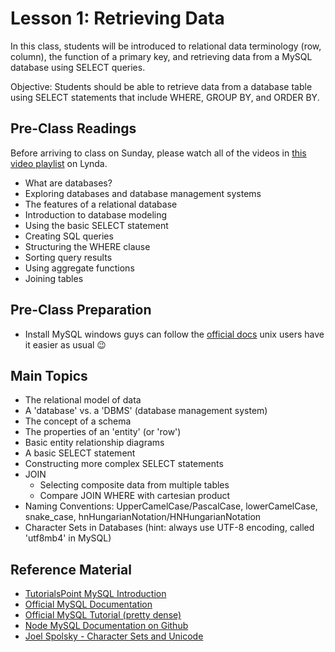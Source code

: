 # Lesson 1: Retrieving Data

In this class, students will be introduced to relational data terminology (row, column), the function of a primary key, and retrieving data from a MySQL database using SELECT queries.

Objective: Students should be able to retrieve data from a database table using SELECT statements that include WHERE, GROUP BY, and ORDER BY.

## Pre-Class Readings

Before arriving to class on Sunday, please watch all of the videos in [this video playlist](https://www.lynda.com/SharedPlaylist/0299ced540444d7197460e7f1f74ddab) on Lynda.
- What are databases?
- Exploring databases and database management systems
- The features of a relational database
- Introduction to database modeling
- Using the basic SELECT statement
- Creating SQL queries
- Structuring the WHERE clause
- Sorting query results
- Using aggregate functions
- Joining tables

## Pre-Class Preparation
- Install MySQL windows guys can follow the [official docs](https://dev.mysql.com/doc/refman/5.7/en/windows-installation.html) unix users have it easier as usual 😉


## Main Topics

- The relational model of data
- A 'database' vs. a 'DBMS' (database management system)
- The concept of a schema
- The properties of an 'entity' (or 'row')
- Basic entity relationship diagrams
- A basic SELECT statement
- Constructing more complex SELECT statements
- JOIN
    - Selecting composite data from multiple tables
    - Compare JOIN WHERE with cartesian product
- Naming Conventions: UpperCamelCase/PascalCase, lowerCamelCase, snake_case, hnHungarianNotation/HNHungarianNotation
- Character Sets in Databases (hint: always use UTF-8 encoding, called 'utf8mb4' in MySQL)


## Reference Material

- [TutorialsPoint MySQL Introduction](http://www.tutorialspoint.com/mysql/mysql-introduction.htm)
- [Official MySQL Documentation](https://dev.mysql.com/doc/refman/5.7/en/)
- [Official MySQL Tutorial (pretty dense)](https://dev.mysql.com/doc/refman/5.7/en/tutorial.html)
- [Node MySQL Documentation on Github](https://github.com/mysqljs/mysql)
- [Joel Spolsky - Character Sets and Unicode](https://www.joelonsoftware.com/2003/10/08/the-absolute-minimum-every-software-developer-absolutely-positively-must-know-about-unicode-and-character-sets-no-excuses/)
